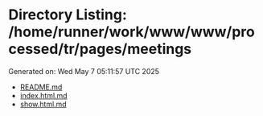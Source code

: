 # Directory Listing: /home/runner/work/www/www/processed/tr/pages/meetings
Generated on: Wed May  7 05:11:57 UTC 2025

- [README.md](README.md)
- [index.html.md](index.html.md)
- [show.html.md](show.html.md)
